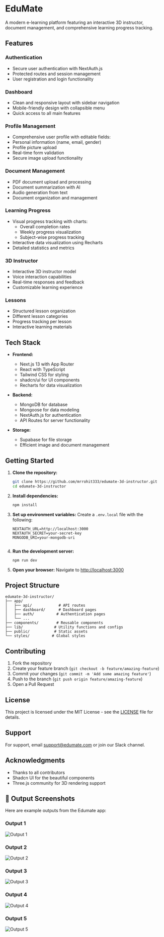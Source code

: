 # EduMate

A modern e-learning platform featuring an interactive 3D instructor, document management, and comprehensive learning progress tracking.

## Features

### Authentication
- Secure user authentication with NextAuth.js
- Protected routes and session management
- User registration and login functionality

### Dashboard
- Clean and responsive layout with sidebar navigation
- Mobile-friendly design with collapsible menu
- Quick access to all main features

### Profile Management
- Comprehensive user profile with editable fields:
- Personal information (name, email, gender)
- Profile picture upload
- Real-time form validation
- Secure image upload functionality

### Document Management
- PDF document upload and processing
- Document summarization with AI
- Audio generation from text
- Document organization and management

### Learning Progress
- Visual progress tracking with charts:
  - Overall completion rates
  - Weekly progress visualization
  - Subject-wise progress tracking
- Interactive data visualization using Recharts
- Detailed statistics and metrics

### 3D Instructor
- Interactive 3D instructor model
- Voice interaction capabilities
- Real-time responses and feedback
- Customizable learning experience

### Lessons
- Structured lesson organization
- Different lesson categories
- Progress tracking per lesson
- Interactive learning materials

## Tech Stack

- **Frontend:**
  - Next.js 13 with App Router
  - React with TypeScript
  - Tailwind CSS for styling
  - shadcn/ui for UI components
  - Recharts for data visualization

- **Backend:**
  - MongoDB for database
  - Mongoose for data modeling
  - NextAuth.js for authentication
  - API Routes for server functionality

- **Storage:**
  - Supabase for file storage
  - Efficient image and document management

## Getting Started

1. **Clone the repository:**
   ```bash
   git clone https://github.com/mrrohit333/edumate-3d-instructor.git
   cd edumate-3d-instructor
   ```

2. **Install dependencies:**
   ```bash
   npm install
   ```

3. **Set up environment variables:**
   Create a `.env.local` file with the following:
   ```
   NEXTAUTH_URL=http://localhost:3000
   NEXTAUTH_SECRET=your-secret-key
   MONGODB_URI=your-mongodb-uri
  
   ```

4. **Run the development server:**
   ```bash
   npm run dev
   ```

5. **Open your browser:**
   Navigate to [http://localhost:3000](http://localhost:3000)

## Project Structure

```
edumate-3d-instructor/
├── app/
│   ├── api/            # API routes
│   ├── dashboard/      # Dashboard pages
│   ├── auth/          # Authentication pages
│   └── ...
├── components/        # Reusable components
├── lib/              # Utility functions and configs
├── public/           # Static assets
└── styles/          # Global styles
```

## Contributing

1. Fork the repository
2. Create your feature branch (`git checkout -b feature/amazing-feature`)
3. Commit your changes (`git commit -m 'Add some amazing feature'`)
4. Push to the branch (`git push origin feature/amazing-feature`)
5. Open a Pull Request

## License

This project is licensed under the MIT License - see the [LICENSE](LICENSE) file for details.

## Support

For support, email support@edumate.com or join our Slack channel.

## Acknowledgments

- Thanks to all contributors
- Shadcn UI for the beautiful components
- Three.js community for 3D rendering support 

## 📸 Output Screenshots

Here are example outputs from the Edumate app:

### Output 1
![Output 1](assets/output/output1.png)

### Output 2
![Output 2](assets/output/output2.png)

### Output 3
![Output 3](assets/output/output3.png)

### Output 4
![Output 4](assets/output/output4.png)

### Output 5
![Output 5](assets/output/output5.png)
